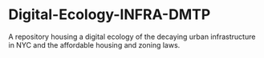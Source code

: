 # Digital-Ecology-INFRA-DMTP

A repository housing a digital ecology of the decaying urban infrastructure in NYC and the affordable housing and zoning laws. 

